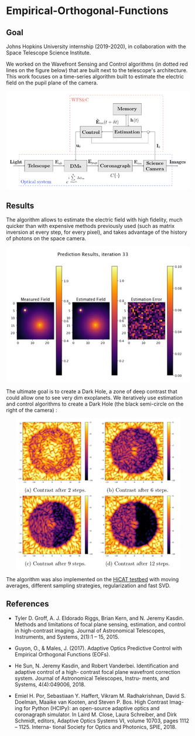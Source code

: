 # Empirical-Orthogonal-Functions 

## Goal

Johns Hopkins University internship (2019-2020), in collaboration with the Space Telescope Science Institute.

We worked on the Wavefront Sensing and Control algorithms (in dotted red lines on the figure below) that are built next to the telescope's architecture. This work focuses on a time-series algorithm built to estimate the electric field on the pupil plane of the camera.

<p align="center">
<img src="WFS&C.png" class="centerImage" alt="drawing" width="500"/>
 </p>
 
## Results
The algorithm allows to estimate the electric field with high fidelity, much quicker than with expensive methods previously used (such as matrix inversion at every step, for every pixel), and takes advantage of the history of photons on the space camera.

<p align="center">
<img src="Estimation_Error.png" class="centerImage" alt="drawing" width="500"/>
 </p>
 
The ultimate goal is to create a Dark Hole, a zone of deep contrast that could allow one to see very dim exoplanets. We iteratively use estimation and control algorithms to create a Dark Hole (the black semi-circle on the right of the camera) :

<p align="center">
<img src="Dark_Hole_Creation.png" class="centerImage" alt="drawing" width="450"/>
 </p>
 
The algorithm was also implemented on the [HiCAT testbed](https://www.stsci.edu/stsci-research/research-topics-and-programs/russell-b-makidon-optics-laboratory) with moving averages, different sampling strategies, regularization and fast SVD.

## References

- Tyler D. Groff, A. J. Eldorado Riggs, Brian Kern, and N. Jeremy Kasdin. Methods and limitations of focal plane sensing, estimation, and control in high-contrast imaging. Journal of Astronomical Telescopes, Instruments, and Systems, 2(1):1 – 15, 2015.

- Guyon, O., & Males, J. (2017). Adaptive Optics Predictive Control with Empirical Orthogonal Functions (EOFs).

- He Sun, N. Jeremy Kasdin, and Robert Vanderbei. Identification and adaptive control of a high- contrast focal plane wavefront correction system. Journal of Astronomical Telescopes, Instru- ments, and Systems, 4(4):049006, 2018.

- Emiel H. Por, Sebastiaan Y. Haffert, Vikram M. Radhakrishnan, David S. Doelman, Maaike van Kooten, and Steven P. Bos. High Contrast Imag- ing for Python (HCIPy): an open-source adaptive optics and coronagraph simulator. In Laird M. Close, Laura Schreiber, and Dirk Schmidt, editors, Adaptive Optics Systems VI, volume 10703, pages 1112 – 1125. Interna- tional Society for Optics and Photonics, SPIE, 2018.
